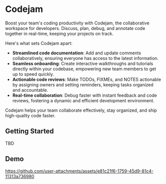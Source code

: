 # Codejam

Boost your team's coding productivity with Codejam, the collaborative workspace for developers. Discuss, plan, debug, and annotate code together in real-time, keeping your projects on track.

Here's what sets Codejam apart:

- **Streamlined code documentation**: Add and update comments collaboratively, ensuring everyone has access to the latest information.
- **Seamless onboarding**: Create interactive walkthroughs and tutorials directly within your codebase, empowering new team members to get up to speed quickly.
- **Actionable code reviews**: Make TODOs, FIXMEs, and NOTES actionable by assigning owners and setting reminders, keeping tasks organized and accountable.
- **Real-time collaboration**: Debug faster with instant feedback and code reviews, fostering a dynamic and efficient development environment.

Codejam helps your team collaborate effectively, stay organized, and ship high-quality code faster.

## Getting Started

TBD

## Demo 

https://github.com/user-attachments/assets/e81c21f6-1759-45d9-81c4-11313a736980

